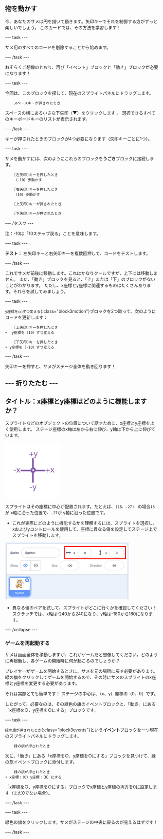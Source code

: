 ## 物を動かす

今、あなたのサメは円を描いて動きます。矢印キーでそれを制御する方がずっと楽しいでしょう。 このカードでは、その方法を学習します！

\--- task \---

サメ用のすべてのコードを削除することから始めます。

\--- /task \---

おそらくご想像のとおり、再び「イベント」ブロックと「動き」ブロックが必要になります！

\--- task \---

今回は、このブロックを探して、現在のスプライトパネルにドラッグします。

```blocks3
    スペースキーが押されたとき
```

スペースの横にある小さな下矢印（▼）をクリックします 。 選択できるすべてのキーボードキーのリストが表示されます。

\--- /task \---

キーが押されたときのブロックが4つ必要になります（矢印キーごとに1つ）。

\--- task \---

サメを動かすには、次のようにこれらのブロックを**うごき**ブロックに接続します。

```blocks3
    [左矢印]キーを押したとき
    （-10）歩動かす
```

```blocks3
    [右矢印]キーを押したとき
    （10）歩動かす
```

```blocks3
    [上矢印]キーが押されたとき
```

```blocks3
    [下矢印]キーが押されたとき
```

\--- /タスク \---

注：-10は「10ステップ戻る」ことを意味します。

\--- task \---

**テスト：** 左矢印キーと右矢印キーを複数回押して、コードをテストします。

\--- /task \---

これでサメが前後に移動します。これはかなりクールですが、上下には移動しません。 また、「動き」ブロックを見ると、「上」または「下」のブロックがないことがわかります。 ただし、x座標とy座標に関連するものはたくさんあります。それらを試してみましょう。

\--- task \---

`y座標を○○ずつ変える`{:class="block3motion"}ブロックを2つ取って、次のようにコードを更新します：

```blocks3
    [上矢印]キーを押したとき
+  y座標を（10）ずつ変える
```

```blocks3
    [下矢印]キーを押したとき
+ y座標を（-10）ずつ変える
```

\--- /task \---

矢印キーを押すと、サメがステージ全体を動き回ります！

## \--- 折りたたむ \---

## タイトル：x座標とy座標はどのように機能しますか？

スプライトなどのオブジェクトの位置について話すために、x座標とy座標をよく使用します。 ステージ座標のx軸は左から右に伸び、y軸は下から上に伸びています。

![](images/moving3.png)

スプライトはその座標に中心が配置されます。たとえば、`(15、-27) ` の場合` 15 `が x軸に沿った位置で、` -27 `が y軸に沿った位置です。

+ これが実際にどのように機能するかを理解するには、スプライトを選択し、xおよびyコントロールを使用して、座標に異なる値を設定してステージ上でスプライトを移動します。

![](images/xycoords.png)

+ 異なる値のペアを試して、スプライトがどこに行くかを確認してください！ スクラッチでは、x軸は-240から240になり、y軸は-180から180になります。

\--- /collapse \---

### ゲームを再起動する

サメは画面全体を移動しますが、これがゲームだと想像してください。どのように再起動し、各ゲームの開始時に何が起こるのでしょうか？

プレイヤーがゲームを開始するときに、サメを元の場所に戻す必要があります。 緑の旗をクリックしてゲームを開始するので、その時にサメのスプライトのx座標とy座標を変更する必要があります。

それは実際とても簡単です！ ステージの中心は、（x、y）座標の（0、0）です。

したがって、必要なのは、その緑色の旗のイベントブロックと、「動き」にある「x座標を○、y座標を○にする」ブロックです。

\--- task \---

`緑の旗が押されたとき`{:class="block3events"}という**イベント**ブロックを一つ現在のスプライトパネルにドラッグします。

```blocks3
    緑の旗が押されたとき
```

次に、「動き」にある「x座標を○、y座標を○にする」ブロックを見つけて、緑の旗イベントブロックに添付します。

```blocks3
    緑の旗が押されたとき
+ x座標：（0）y座標：（0）にする
```

「x座標を○、y座標を○にする」ブロックでx座標とy座標の両方を0に設定します（まだ0でない場合）。

\--- /task \---

\--- task \---

緑色の旗をクリックします。サメがステージの中央に戻るのが見えるはずです！

\--- /task \---